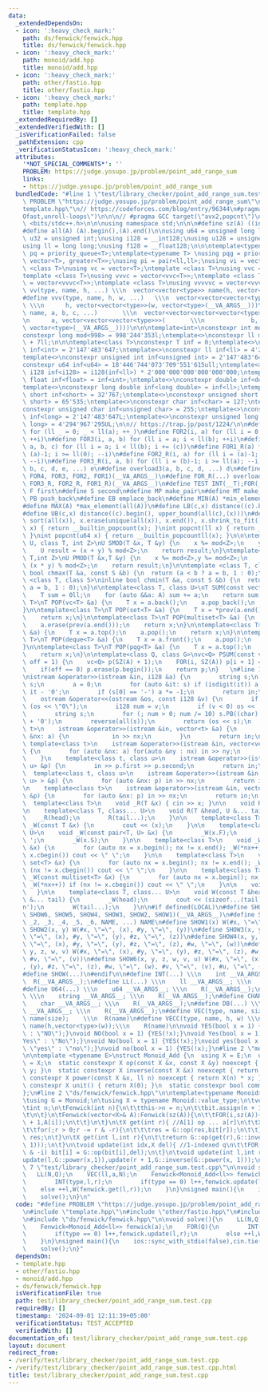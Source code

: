 ```yaml
---
data:
  _extendedDependsOn:
  - icon: ':heavy_check_mark:'
    path: ds/fenwick/fenwick.hpp
    title: ds/fenwick/fenwick.hpp
  - icon: ':heavy_check_mark:'
    path: monoid/add.hpp
    title: monoid/add.hpp
  - icon: ':heavy_check_mark:'
    path: other/fastio.hpp
    title: other/fastio.hpp
  - icon: ':heavy_check_mark:'
    path: template.hpp
    title: template.hpp
  _extendedRequiredBy: []
  _extendedVerifiedWith: []
  _isVerificationFailed: false
  _pathExtension: cpp
  _verificationStatusIcon: ':heavy_check_mark:'
  attributes:
    '*NOT_SPECIAL_COMMENTS*': ''
    PROBLEM: https://judge.yosupo.jp/problem/point_add_range_sum
    links:
    - https://judge.yosupo.jp/problem/point_add_range_sum
  bundledCode: "#line 1 \"test/library_checker/point_add_range_sum.test.cpp\"\n#define\
    \ PROBLEM \"https://judge.yosupo.jp/problem/point_add_range_sum\"\n\n#line 1 \"\
    template.hpp\"\n// https://codeforces.com/blog/entry/96344\n#pragma GCC optimize(\"\
    Ofast,unroll-loops\")\n\n\n// #pragma GCC target(\"avx2,popcnt\")\n\n#include\
    \ <bits/stdc++.h>\n\n\nusing namespace std;\n\n\n#define sz(A) ((int)(A).size())\n\
    #define all(A) (A).begin(),(A).end()\n\nusing u64 = unsigned long long;\nusing\
    \ u32 = unsigned int;\nusing i128 = __int128;\nusing u128 = unsigned __int128;\n\
    using ll = long long;\nusing f128 = __float128;\n\n\ntemplate<typename T>\nusing\
    \ pq = priority_queue<T>;\ntemplate<typename T> \nusing pqg = priority_queue<T,\
    \ vector<T>, greater<T>>;\nusing pi = pair<ll,ll>;\nusing vi = vector<ll>;\ntemplate\
    \ <class T>\nusing vc = vector<T>;\ntemplate <class T>\nusing vvc = vector<vc<T>>;\n\
    template <class T>\nusing vvvc = vector<vvc<T>>;\ntemplate <class T>\nusing vvvvc\
    \ = vector<vvvc<T>>;\ntemplate <class T>\nusing vvvvvc = vector<vvvvc<T>>;\n#define\
    \ vv(type, name, h, ...) \\\n  vector<vector<type>> name(h, vector<type>(__VA_ARGS__))\n\
    #define vvv(type, name, h, w, ...)   \\\n  vector<vector<vector<type>>> name(\
    \ \\\n      h, vector<vector<type>>(w, vector<type>(__VA_ARGS__)))\n#define vvvv(type,\
    \ name, a, b, c, ...)       \\\n  vector<vector<vector<vector<type>>>> name( \\\
    \n      a, vector<vector<vector<type>>>(       \\\n             b, vector<vector<type>>(c,\
    \ vector<type>(__VA_ARGS__))))\n\n\ntemplate<int>\nconstexpr int mod = 0;\ntemplate<>\n\
    constexpr long mod<998> = 998'244'353l;\ntemplate<>\nconstexpr ll mod<107> = 1e9\
    \ + 7ll;\n\n\ntemplate<class T>\nconstexpr T inf = 0;\ntemplate<>\nconstexpr int\
    \ inf<int> = 2'147'483'647;\ntemplate<>\nconstexpr ll inf<ll> = 4'223'372'036'854'775'807;\n\
    template<>\nconstexpr unsigned int inf<unsigned int> = 2'147'483'647;\ntemplate<>\n\
    constexpr u64 inf<u64> = 18'446'744'073'709'551'615ull;\ntemplate<>\nconstexpr\
    \ i128 inf<i128> = i128(inf<ll>) * 2'000'000'000'000'000'000;\ntemplate<>\nconstexpr\
    \ float inf<float> = inf<int>;\ntemplate<>\nconstexpr double inf<double> = inf<int>;\n\
    template<>\nconstexpr long double inf<long double> = inf<ll>;\ntemplate<>\nconstexpr\
    \ short inf<short> = 32'767;\ntemplate<>\nconstexpr unsigned short inf<unsigned\
    \ short> = 65'535;\ntemplate<>\nconstexpr char inf<char> = 127;\ntemplate<>\n\
    constexpr unsigned char inf<unsigned char> = 255;\ntemplate<>\nconstexpr long\
    \ inf<long> = 2'147'483'647L;\ntemplate<>\nconstexpr unsigned long inf<unsigned\
    \ long> = 4'294'967'295UL;\n\n// https://trap.jp/post/1224/\n\n#define FOR1(a)\
    \ for (ll _ = 0; _ < ll(a); ++_)\n#define FOR2(i, a) for (ll i = 0; i < ll(a);\
    \ ++i)\n#define FOR3(i, a, b) for (ll i = a; i < ll(b); ++i)\n#define FOR4(i,\
    \ a, b, c) for (ll i = a; i < ll(b); i += (c))\n#define FOR1_R(a) for (ll i =\
    \ (a)-1; i >= ll(0); --i)\n#define FOR2_R(i, a) for (ll i = (a)-1; i >= ll(0);\
    \ --i)\n#define FOR3_R(i, a, b) for (ll i = (b)-1; i >= ll(a); --i)\n#define overload4(a,\
    \ b, c, d, e, ...) e\n#define overload3(a, b, c, d, ...) d\n#define FOR(...) overload4(__VA_ARGS__,\
    \ FOR4, FOR3, FOR2, FOR1)(__VA_ARGS__)\n#define FOR_R(...) overload3(__VA_ARGS__,\
    \ FOR3_R, FOR2_R, FOR1_R)(__VA_ARGS__)\n#define TEST INT(__T);FOR(__T)\n\n#define\
    \ F first\n#define S second\n#define MP make_pair\n#define MT make_tuple\n#define\
    \ PB push_back\n#define EB emplace_back\n#define MIN(A) *min_element(all(A))\n\
    #define MAX(A) *max_element(all(A))\n#define LB(c,x) distance((c).begin(), lower_bound(all(c),(x)))\n\
    #define UB(c,x) distance((c).begin(), upper_bound(all(c),(x)))\n#define UNIQUE(x)\
    \ sort(all(x)), x.erase(unique(all(x)), x.end()), x.shrink_to_fit()\n\nint popcnt(int\
    \ x) { return __builtin_popcount(x); }\nint popcnt(ll x) { return __builtin_popcountll(x);\
    \ }\nint popcnt(u64 x) { return __builtin_popcountll(x); }\n\n\ntemplate<class\
    \ U, class T, int Z>\nU SMOD(T &x, T &y) {\n    x %= mod<Z>;\n    y %= mod<Z>;\n\
    \    U result = (x + y) % mod<Z>;\n    return result;\n}\ntemplate<class U,class\
    \ T,int Z>\nU PMOD(T &x,T &y) {\n    x %= mod<Z>,y %= mod<Z>;\n    U result =\
    \ (x * y) % mod<Z>;\n    return result;\n}\n\ntemplate <class T, class S>\ninline\
    \ bool chmax(T &a, const S &b) {\n  return (a < b ? a = b, 1 : 0);\n}\ntemplate\
    \ <class T, class S>\ninline bool chmin(T &a, const S &b) {\n  return (a > b ?\
    \ a = b, 1 : 0);\n}\n\ntemplate<class T, class U>\nT SUM(const vector<U> &A) {\n\
    \    T sum = 0ll;\n    for (auto &&a: A) sum += a;\n    return sum;\n}\n\ntemplate<class\
    \ T>\nT POP(vc<T> &a) {\n    T x = a.back();\n    a.pop_back();\n    return x;\n\
    }\n\ntemplate<class T>\nT POP(set<T> &a) {\n    T x = *prev(a.end());\n    a.erase(x);\n\
    \    return x;\n}\n\ntemplate<class T>\nT POP(multiset<T> &a) {\n    T x = *prev(a.end());\n\
    \    a.erase(prev(a.end()));\n    return x;\n}\n\ntemplate<class T>\nT POP(pq<T>\
    \ &a) {\n    T x = a.top();\n    a.pop();\n    return x;\n}\n\ntemplate<class\
    \ T>\nT POP(deque<T> &a) {\n    T x = a.front();\n    a.pop();\n    return x;\n\
    }\n\ntemplate<class T>\nT POP(pqg<T> &a) {\n    T x = a.top();\n    a.pop();\n\
    \    return x;\n}\n\ntemplate<class Q, class G>\nvc<Q> PSUM(const vc<G> &A,int\
    \ off = 1) {\n    vc<Q> p(SZ(A) + 1);\n    FOR(i, SZ(A)) p[i + 1] = p[i] + A[i];\n\
    \    if(off == 0) p.erase(p.begin());\n    return p;\n}   \n#line 1 \"other/fastio.hpp\"\
    \nistream &operator>>(istream &in, i128 &a) {\n        string s;\n        in >>\
    \ s;\n        a = 0;\n        for (auto &it: s) if (isdigit(it)) a = a * 10 +\
    \ it - '0';\n        if (s[0] == '-') a *= -1;\n        return in;\n    }\n\n\
    \    ostream &operator<<(ostream &os, const i128 &v) {\n        if (v == 0) return\
    \ (os << \"0\");\n        i128 num = v;\n        if (v < 0) os << '-', num = -num;\n\
    \        string s;\n        for (; num > 0; num /= 10) s.PB((char) (num % 10)\
    \ + '0');\n        reverse(all(s));\n        return (os << s);\n    }\n\n    template<class\
    \ t>\n    istream &operator>>(istream &in, vector<t> &a) {\n        for (auto\
    \ &nx: a) {\n            in >> nx;\n        }\n        return in;\n    }\n   \
    \ template<class t>\n    istream &operator>>(istream &in, vector<vector<t>> &a)\
    \ {\n        for (auto &nx: a) for(auto &ny : nx) in >> ny;\n        return in;\n\
    \    }\n    template<class t, class u>\n    istream &operator>>(istream &in, pair<t,\
    \ u> &p) {\n        in >> p.first >> p.second;\n        return in;\n    }\n  \
    \  template<class t, class u>\n    istream &operator>>(istream &in, vector<pair<t,\
    \ u> > &p) {\n        for (auto &nx: p) in >> nx;\n        return in;\n    }\n\
    \n    template<class t>\n    istream &operator>>(istream &in, vector<pair<t, t>>\
    \ &p) {\n        for (auto &nx: p) in >> nx;\n        return in;\n    }\n\n  \
    \  template<class T>\n    void _R(T &x) { cin >> x; }\n\n    void R() {\n    }\n\
    \n    template<class T, class... U>\n    void R(T &head, U &... tail) {\n    \
    \    _R(head);\n        R(tail...);\n    }\n\n    template<class T>\n    void\
    \ _W(const T &x) {\n        cout << (x);\n    }\n\n    template<class T, class\
    \ U>\n    void _W(const pair<T, U> &x) {\n        _W(x.F);\n        cout << '\
    \ ';\n        _W(x.S);\n    }\n\n    template<class T>\n    void _W(const vector<T>\
    \ &x) {\n        for (auto nx = x.begin(); nx != x.end(); _W(*nx++)) if (nx !=\
    \ x.cbegin()) cout << \" \";\n    }\n\n    template<class T>\n    void _W(const\
    \ set<T> &x) {\n        for (auto nx = x.begin(); nx != x.end(); _W(*nx++)) if\
    \ (nx != x.cbegin()) cout << \" \";\n    }\n\n    template<class T>\n    void\
    \ _W(const multiset<T> &x) {\n        for (auto nx = x.begin(); nx != x.end();\
    \ _W(*nx++)) if (nx != x.cbegin()) cout << \" \";\n    }\n\n    void W() {\n \
    \   }\n\n    template<class T, class... U>\n    void W(const T &head, const U\
    \ &... tail) {\n        _W(head);\n        cout << (sizeof...(tail) ? ' ' : '\\\
    n');\n        W(tail...);\n    }\n\n#if defined(LOCAL)\n#define SHOW(...) SHOW_IMPL(__VA_ARGS__,\
    \ SHOW6, SHOW5, SHOW4, SHOW3, SHOW2, SHOW1)(__VA_ARGS__)\n#define SHOW_IMPL(_1,\
    \ _2, _3, _4, _5, _6, NAME, ...) NAME\n#define SHOW1(x) W(#x, \"=\", (x))\n#define\
    \ SHOW2(x, y) W(#x, \"=\", (x), #y, \"=\", (y))\n#define SHOW3(x, y, z) W(#x,\
    \ \"=\", (x), #y, \"=\", (y), #z, \"=\", (z))\n#define SHOW4(x, y, z, w) W(#x,\
    \ \"=\", (x), #y, \"=\", (y), #z, \"=\", (z), #w, \"=\", (w))\n#define SHOW5(x,\
    \ y, z, w, v) W(#x, \"=\", (x), #y, \"=\", (y), #z, \"=\", (z), #w, \"=\", (w),\
    \ #v, \"=\", (v))\n#define SHOW6(x, y, z, w, v, u) W(#x, \"=\", (x), #y, \"=\"\
    , (y), #z, \"=\", (z), #w, \"=\", (w), #v, \"=\", (v), #u, \"=\", (u))\n#else\n\
    #define SHOW(...)\n#endif\n\n#define INT(...) \\\n    int __VA_ARGS__; \\\n  \
    \  R(__VA_ARGS__);\n#define LL(...) \\\n    ll __VA_ARGS__; \\\n    R(__VA_ARGS__);\n\
    #define U64(...) \\\n    u64 __VA_ARGS__; \\\n    R(__VA_ARGS__);\n#define STR(...)\
    \ \\\n    string __VA_ARGS__; \\\n    R(__VA_ARGS__);\n#define CHAR(...) \\\n\
    \    char __VA_ARGS__; \\\n    R(__VA_ARGS__);\n#define DB(...) \\\n    long double\
    \ __VA_ARGS__; \\\n    R(__VA_ARGS__);\n#define VEC(type, name, size) \\\n  vector<type>\
    \ name(size);    \\\n  R(name)\n#define VECC(type, name, h, w) \\\n    vector<vector<type>>\
    \ name(h,vector<type>(w));\\\n    R(name)\n\nvoid YES(bool x = 1) {W(x ? \"YES\"\
    \ : \"NO\");}\nvoid NO(bool x = 1) {YES(!x);}\nvoid Yes(bool x = 1) {W(x ? \"\
    Yes\" : \"No\");}\nvoid No(bool x = 1) {YES(!x);}\nvoid yes(bool x = 1) {W(x ?\
    \ \"yes\" : \"no\");}\nvoid no(bool x = 1) {YES(!x);}\n#line 2 \"monoid/add.hpp\"\
    \n\ntemplate <typename E>\nstruct Monoid_Add {\n  using X = E;\n  using value_type\
    \ = X;\n  static constexpr X op(const X &x, const X &y) noexcept { return x +\
    \ y; }\n  static constexpr X inverse(const X &x) noexcept { return -x; }\n  static\
    \ constexpr X power(const X &x, ll n) noexcept { return X(n) * x; }\n  static\
    \ constexpr X unit() { return X(0); }\n  static constexpr bool commute = true;\n\
    };\n#line 2 \"ds/fenwick/fenwick.hpp\"\n\ntemplate<typename Monoid>\nstruct Fenwick{\n\
    \tusing G = Monoid;\n\tusing X = typename Monoid::value_type;\n\tvector<X> bit;\n\
    \tint n;\n\tFenwick(int n){\n\t\tthis->n = n;\n\t\tbit.assign(n + 1,G::unit());\t\
    \t\n\t}\n\tFenwick(vector<X>& A):Fenwick(sz(A)){\n\t\tFOR(i,sz(A)){\n\t\t\tupdate(i\
    \ + 1,A[i]);\n\t\t}\n\t}\n\tX get(int r){ //A[1] op ... a[r]\n\t\tX res = G::unit();\n\
    \t\tfor(;r > 0;r -= r & -r){\n\t\t\tres = G::op(res,bit[r]);\n\t\t}\n\t\treturn\
    \ res;\n\t}\n\tX get(int l,int r){\n\t\treturn G::op(get(r),G::inverse(get(l -\
    \ 1)));\n\t}\n\tvoid update(int idx,X del){ //1-indexed q\n\t\tFOR(i,idx,n + 1,i\
    \ & -i) bit[i] = G::op(bit[i],del);\n\t}\n\tvoid update(int l,int r,X x){\n\t\t\
    update(l,G::power(x,1)),update(r + 1,G::inverse(G::power(x, 1)));\n\t}\n};\n#line\
    \ 7 \"test/library_checker/point_add_range_sum.test.cpp\"\n\nvoid solve(){\n \
    \   LL(N,Q);\n    VEC(ll,a,N);\n    Fenwick<Monoid_Add<ll>> fenwick(a);\n    FOR(Q){\n\
    \        INT(type,l,r);\n        if(type == 0) l++,fenwick.update(l,r);\n    \
    \    else ++l,W(fenwick.get(l,r));\n    }\n}\nsigned main(){\n    ios::sync_with_stdio(false),cin.tie(nullptr);\n\
    \    solve();\n}\n"
  code: "#define PROBLEM \"https://judge.yosupo.jp/problem/point_add_range_sum\"\n\
    \n#include \"template.hpp\"\n#include \"other/fastio.hpp\"\n#include \"monoid/add.hpp\"\
    \n#include \"ds/fenwick/fenwick.hpp\"\n\nvoid solve(){\n    LL(N,Q);\n    VEC(ll,a,N);\n\
    \    Fenwick<Monoid_Add<ll>> fenwick(a);\n    FOR(Q){\n        INT(type,l,r);\n\
    \        if(type == 0) l++,fenwick.update(l,r);\n        else ++l,W(fenwick.get(l,r));\n\
    \    }\n}\nsigned main(){\n    ios::sync_with_stdio(false),cin.tie(nullptr);\n\
    \    solve();\n}"
  dependsOn:
  - template.hpp
  - other/fastio.hpp
  - monoid/add.hpp
  - ds/fenwick/fenwick.hpp
  isVerificationFile: true
  path: test/library_checker/point_add_range_sum.test.cpp
  requiredBy: []
  timestamp: '2024-09-01 12:11:39+05:00'
  verificationStatus: TEST_ACCEPTED
  verifiedWith: []
documentation_of: test/library_checker/point_add_range_sum.test.cpp
layout: document
redirect_from:
- /verify/test/library_checker/point_add_range_sum.test.cpp
- /verify/test/library_checker/point_add_range_sum.test.cpp.html
title: test/library_checker/point_add_range_sum.test.cpp
---
```

